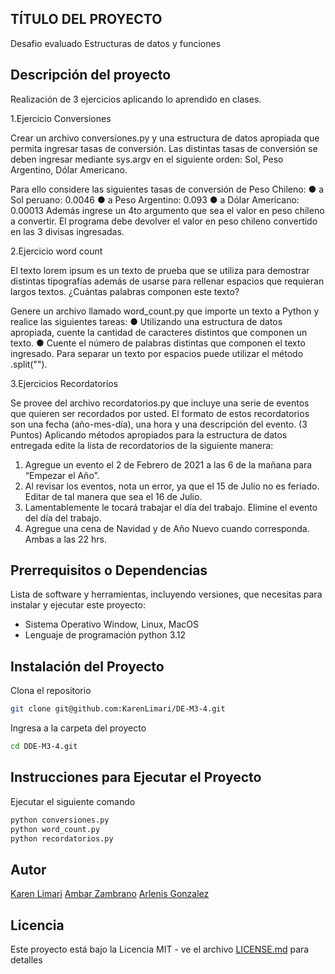 ## TÍTULO DEL PROYECTO

Desafio evaluado Estructuras de datos y funciones

## Descripción del proyecto

Realización de 3 ejercicios aplicando lo aprendido en clases.

1.Ejercicio Conversiones

Crear un archivo conversiones.py y una estructura de datos apropiada que permita
ingresar tasas de conversión. Las distintas tasas de conversión se deben ingresar
mediante sys.argv en el siguiente orden: Sol, Peso Argentino, Dólar Americano.

Para ello considere las siguientes tasas de conversión de Peso Chileno:
● a Sol peruano: 0.0046
● a Peso Argentino: 0.093
● a Dólar Americano: 0.00013
Además ingrese un 4to argumento que sea el valor en peso chileno a convertir. El programa
debe devolver el valor en peso chileno convertido en las 3 divisas ingresadas.

2.Ejercicio word count

El texto lorem ipsum es un texto de prueba que se utiliza para demostrar distintas
tipografías además de usarse para rellenar espacios que requieran largos textos.
¿Cuántas palabras componen este texto?

Genere un archivo llamado word_count.py que importe un texto a Python y realice
las siguientes tareas:
● Utilizando una estructura de datos apropiada, cuente la cantidad de
caracteres distintos que componen un texto.
● Cuente el número de palabras distintas que componen el texto ingresado.
Para separar un texto por espacios puede utilizar el método .split("").

3.Ejercicios Recordatorios

Se provee del archivo recordatorios.py que incluye una serie de eventos que
quieren ser recordados por usted. El formato de estos recordatorios son una fecha
(año-mes-día), una hora y una descripción del evento.
(3 Puntos)
Aplicando métodos apropiados para la estructura de datos entregada edite la lista de
recordatorios de la siguiente manera:

1. Agregue un evento el 2 de Febrero de 2021 a las 6 de la mañana para
   “Empezar el Año”.
2. Al revisar los eventos, nota un error, ya que el 15 de Julio no es feriado. Editar
   de tal manera que sea el 16 de Julio.
3. Lamentablemente le tocará trabajar el día del trabajo. Elimine el evento del
   día del trabajo.
4. Agregue una cena de Navidad y de Año Nuevo cuando corresponda. Ambas a
   las 22 hrs.

## Prerrequisitos o Dependencias

Lista de software y herramientas, incluyendo versiones, que necesitas para instalar y ejecutar este proyecto:

- Sistema Operativo Window, Linux, MacOS
- Lenguaje de programación python 3.12

## Instalación del Proyecto

Clona el repositorio

```bash
git clone git@github.com:KarenLimari/DE-M3-4.git
```

Ingresa a la carpeta del proyecto

```bash
cd DDE-M3-4.git
```

## Instrucciones para Ejecutar el Proyecto

Ejecutar el siguiente comando

```bash
python conversiones.py
python word_count.py
python recordatorios.py
```

## Autor

[Karen Limari](https://github.com/KarenLimari)
[Ambar Zambrano](https://github.com/ambrazv)
[Arlenis Gonzalez](https://github.com/agonzalezr92)

## Licencia

Este proyecto está bajo la Licencia MIT - ve el archivo [LICENSE.md](LICENSE) para detalles

